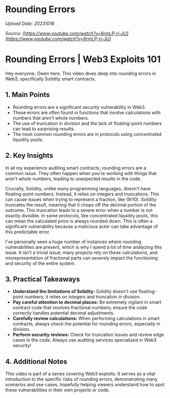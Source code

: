 # Rounding Errors

*Upload Date: 20231016*

*Source: [https://www.youtube.com/watch?v=6rmLP-ri-JU](https://www.youtube.com/watch?v=6rmLP-ri-JU)*

# Rounding Errors | Web3 Exploits 101

Hey everyone, Owen here. This video dives deep into rounding errors in Web3, specifically Solidity smart contracts.

## 1. Main Points

*   Rounding errors are a significant security vulnerability in Web3.
*   These errors are often found in functions that involve calculations with numbers that aren't whole numbers.
*   The use of truncation in division and the lack of floating-point numbers can lead to surprising results.
*   The most common rounding errors are in protocols using concentrated liquidity pools.

## 2. Key Insights

In all my experience auditing smart contracts, rounding errors are a common issue. They often happen when you're working with things that aren't whole numbers, leading to unexpected results in the code.

Crucially, Solidity, unlike many programming languages, doesn't have floating-point numbers. Instead, it relies on integers and truncations.  This can cause issues when trying to represent a fraction, like (9/10).  Solidity truncates the result, meaning that it chops off the decimal portion of the outcome.   This truncation leads to a severe error when a number is not exactly divisible. In some protocols, like concentrated liquidity pools,  this can mean the calculated price is always rounded down.  This is often a significant vulnerability because a malicious actor can take advantage of this predictable error.

I've personally seen a huge number of instances where rounding vulnerabilities are present, which is why I spend a lot of time analyzing this issue. It isn't a trivial issue; many projects rely on these calculations, and misrepresentation of fractional parts can severely impact the functioning and security of the entire system.


## 3. Practical Takeaways

*   **Understand the limitations of Solidity:** Solidity doesn't use floating-point numbers; it relies on integers and truncation in division.
*   **Pay careful attention to decimal places:**  Be extremely vigilant in smart contract code that involves fractional numbers; ensure the code correctly handles potential decimal adjustments.
*   **Carefully review calculations:** When performing calculations in smart contracts, always check the potential for rounding errors, especially in division.
*   **Perform security reviews:** Check for truncation issues and review edge cases in the code.  Always use auditing services specialized in Web3 security!


## 4. Additional Notes

This video is part of a series covering Web3 exploits. It serves as a vital introduction to the specific risks of rounding errors, demonstrating many scenarios and use cases, hopefully helping viewers understand how to spot these vulnerabilities in their own projects or code.